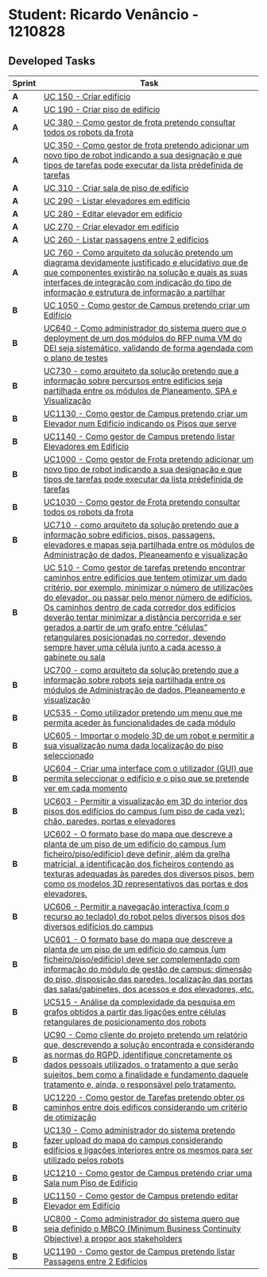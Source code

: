 # Student: Ricardo Venâncio - 1210828

## Developed Tasks

| Sprint | Task                                                                                                                                |
|--------|-------------------------------------------------------------------------------------------------------------------------------------|
| **A**  | [UC 150 - Criar edifício](../../use_cases/UC150/readme.md)                                                                                                        |
| **A**  | [UC 190 - Criar piso de edifício](../../use_cases/UC190/readme.md)                                                                                                        |
| **A**  | [UC 380 - Como gestor de frota pretendo consultar todos os robots da frota](../../use_cases/UC380/readme.md)                                                                                                        |
| **A**  | [UC 350 - Como gestor de frota pretendo adicionar um novo tipo de robot indicando a sua designação e que tipos de tarefas pode executar da lista prédefinida de tarefas](../../use_cases/UC350/readme.md)                                                                                                        |
| **A**  | [UC 310 - Criar sala de piso de edifício](../../use_cases/UC310/readme.md)                                                                                                        |
| **A**  | [UC 290 - Listar elevadores em edifício](../../use_cases/UC290/readme.md)                                                                                                        |
| **A**  | [UC 280 - Editar elevador em edifício](../../use_cases/UC280/readme.md)                                                                                                        |
| **A**  | [UC 270 - Criar elevador em edifício](../../use_cases/UC270/readme.md)                                                                                                        |
| **A**  | [UC 260 - Listar passagens entre 2 edifícios](../../use_cases/UC260/readme.md)                                                                                                        |
| **A**  | [UC 760 - Como arquiteto da solução pretendo um diagrama devidamente justificado e elucidativo que de que componentes existirão na solução e quais as suas interfaces de integração com indicação do tipo de informação e estrutura de informação a partilhar](../../use_cases/UC760/readme.md)                                                                                                     |
| **B**  | [UC 1050 - Como gestor de Campus pretendo criar um Edifício](../../use_cases/UC1050/readme.md)                                                                                                     |
| **B**  | [UC640 - Como administrador do sistema quero que o deployment de um dos módulos do RFP numa VM do DEI seja sistemático, validando de forma agendada com o plano de testes](../../use_cases/UC640/readme.md)                                                                                                     |
| **B**  | [UC730 - como arquiteto da solução pretendo que a informação sobre percursos entre edificios seja partilhada entre os módulos de Planeamento, SPA e Visualização](../../use_cases/UC730/readme.md)                                                                                                     |
| **B**  | [UC1130 - Como gestor de Campus pretendo criar um Elevador num Edifício indicando os Pisos que serve](../../use_cases/UC1130/readme.md)                                                                                                     |
| **B**  | [UC1140 - Como gestor de Campus pretendo listar Elevadores em Edifício](../../use_cases/UC1140/readme.md)                                                                                                     |
| **B**  | [UC1000 - Como gestor de Frota pretendo adicionar um novo tipo de robot indicando a sua designação e que tipos de tarefas pode executar da lista prédefinida de tarefas](../../use_cases/UC1000/readme.md)                                                                                                     |
| **B**  | [UC1030 - Como gestor de Frota pretendo consultar todos os robots da frota](../../use_cases/UC1030/readme.md)                                                                                                     |
| **B**  | [UC710 - como arquiteto da solução pretendo que a informação sobre edificios, pisos, passagens, elevadores e mapas seja partilhada entre os módulos de Administração de dados, Pleaneamento e visualização](../../use_cases/UC710/readme.md)                                                                                                     |
| **B**  | [UC 510 - Como gestor de tarefas pretendo encontrar caminhos entre edifícios que tentem otimizar um dado critério, por exemplo, minimizar o número de utilizações do elevador, ou passar pelo menor número de edifícios. Os caminhos dentro de cada corredor dos edifícios deverão tentar minimizar a distância percorrida e ser gerados a partir de um grafo entre “células” retangulares posicionadas no corredor, devendo sempre haver uma célula junto a cada acesso a gabinete ou sala](../../use_cases/UC510/readme.md)                                                                                                     |
| **B**  | [UC700 - como arquiteto da solução pretendo que a informação sobre robots seja partilhada entre os módulos de Administração de dados, Pleaneamento e visualização](../../use_cases/UC700/readme.md)                                                                                                     |
| **B**  | [UC535 - Como utilizador pretendo um menu que me permita aceder às funcionalidades de cada módulo](../../use_cases/UC535/readme.md)                                                                                                     |
| **B**  | [UC605 - Importar o modelo 3D de um robot e permitir a sua visualização numa dada localização do piso seleccionado](../../use_cases/UC605/readme.md)                                                                                                     |
| **B**  | [UC604 - Criar uma interface com o utilizador (GUI) que permita seleccionar o edifício e o piso que se pretende ver em cada momento](../../use_cases/UC604/readme.md)                                                                                                     |
| **B**  | [UC603 - Permitir a visualização em 3D do interior dos pisos dos edifícios do campus (um piso de cada vez): chão, paredes, portas e elevadores](../../use_cases/UC603/readme.md)                                                                                                     |
| **B**  | [UC602 - O formato base do mapa que descreve a planta de um piso de um edifício do campus (um ficheiro/piso/edifício) deve definir, além da grelha matricial, a identificação dos ficheiros contendo as texturas adequadas às paredes dos diversos pisos, bem como os modelos 3D representativos das portas e dos elevadores.](../../use_cases/UC602/readme.md)                                                                                                     |
| **B**  | [UC606 - Permitir a navegação interactiva (com o recurso ao teclado) do robot pelos diversos pisos dos diversos edifícios do campus](../../use_cases/UC606/readme.md)                                                                                                     |
| **B**  | [UC601 - O formato base do mapa que descreve a planta de um piso de um edifício do campus (um ficheiro/piso/edifício) deve ser complementado com informação do módulo de gestão de campus: dimensão do piso, disposição das paredes, localização das portas das salas/gabinetes, dos acessos e dos elevadores, etc.](../../use_cases/UC601/readme.md)                                                                                                     |
| **B**  | [UC515 - Análise da complexidade da pesquisa em grafos obtidos a partir das ligações entre células retangulares de posicionamento dos robots](../../use_cases/UC515/readme.md)                                                                                                     |
| **B**  | [UC90 - Como cliente do projeto pretendo um relatório que, descrevendo a solução encontrada e considerando as normas do RGPD, identifique concretamente os dados pessoais utilizados, o tratamento a que serão sujeitos, bem como a finalidade e fundamento daquele tratamento e, ainda, o responsável pelo tratamento.](../../use_cases/UC90/readme.md)                                                                                                     |
| **B**  | [UC1220 - Como gestor de Tarefas pretendo obter os caminhos entre dois edificos considerando um critério de otimização](../../use_cases/UC1220/readme.md)                                                                                                     |
| **B**  | [UC130 - Como administrador do sistema pretendo fazer upload do mapa do campus considerando edifícios e ligações interiores entre os mesmos para ser utilizado pelos robots](../../use_cases/UC130/readme.md)                                                                                                     |
| **B**  | [UC1210 - Como gestor de Campus pretendo criar uma Sala num Piso de Edifício](../../use_cases/UC1210/readme.md)                                                                                                     |
| **B**  | [UC1150 - Como gestor de Campus pretendo editar Elevador em Edifício](../../use_cases/UC1150/readme.md)                                                                                                     |
| **B**  | [UC800 - Como administrador do sistema quero que seja definido o MBCO (Minimum Business Continuity Objective) a propor aos stakeholders](../../use_cases/UC800/readme.md)                                                                                                     |
| **B**  | [UC1190 - Como gestor de Campus pretendo listar Passagens entre 2 Edifícios](../../use_cases/UC1190/readme.md)                                                                                                     |
